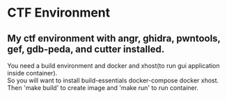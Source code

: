 # CTF Environment
## My ctf environment with angr, ghidra, pwntools, gef, gdb-peda, and cutter installed.  
You need a build environment and docker and xhost(to run gui application inside container).  
So you will want to install build-essentials docker-compose docker xhost.    
Then 'make build' to create image and 'make run' to run container.  
